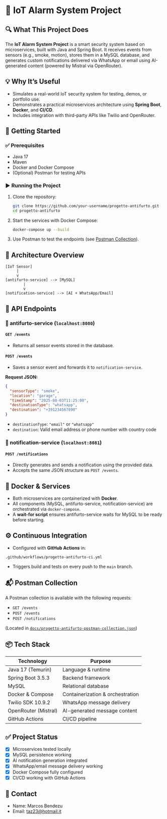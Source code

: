 # 📡 IoT Alarm System Project

## 🔍 What This Project Does

The **IoT Alarm System Project** is a smart security system based on microservices, built with Java and Spring Boot. It receives events from sensors (e.g., smoke, motion), stores them in a MySQL database, and generates custom notifications delivered via WhatsApp or email using AI-generated content (powered by Mistral via OpenRouter).

## 💡 Why It’s Useful

- Simulates a real-world IoT security system for testing, demos, or portfolio use.
- Demonstrates a practical microservices architecture using **Spring Boot**, **Docker**, and **CI/CD**.
- Includes integration with third-party APIs like Twilio and OpenRouter.

## 🚀 Getting Started

### ✅ Prerequisites
- Java 17
- Maven
- Docker and Docker Compose
- (Optional) Postman for testing APIs

### ▶️ Running the Project

1. Clone the repository:
   ```bash
   git clone https://github.com/your-username/progetto-antifurto.git
   cd progetto-antifurto
   ```

2. Start the services with Docker Compose:
   ```bash
   docker-compose up --build
   ```

3. Use Postman to test the endpoints (see [Postman Collection](#-postman-collection)).

## 🧩 Architecture Overview

```
[IoT Sensor]
     |
     v
[antifurto-service] --> [MySQL]
        |
        v
[notification-service] --> [AI + WhatsApp/Email]
```

## 🧪 API Endpoints

### 🔹 antifurto-service (`localhost:8080`)
#### `GET /events`
- Returns all sensor events stored in the database.

#### `POST /events`
- Saves a sensor event and forwards it to `notification-service`.

**Request JSON:**
```json
{
  "sensorType": "smoke",
  "location": "garage",
  "timeStamp": "2025-08-03T11:25:00",
  "destinationType": "whatsapp",
  "destination": "+391234567890"
}
```

- `destinationType`: `"email"` or `"whatsapp"`
- `destination`: Valid email address or phone number with country code

### 🔹 notification-service (`localhost:8081`)
#### `POST /notifications`
- Directly generates and sends a notification using the provided data.
- Accepts the same JSON structure as `POST /events`.

## 🐳 Docker & Services

- Both microservices are containerized with **Docker**.
- All components (MySQL, antifurto-service, notification-service) are orchestrated via `docker-compose`.
- A **wait-for script** ensures antifurto-service waits for MySQL to be ready before starting.

## ⚙️ Continuous Integration

- Configured with **GitHub Actions** in:

```
.github/workflows/progetto-antifurto-ci.yml
```

- Triggers build and tests on every push to the `main` branch.

## 📬 Postman Collection

A Postman collection is available with the following requests:
- `GET /events`
- `POST /events`
- `POST /notifications`

(Located in [`docs/progetto-antifurto-postman-collection.json`](docs/progetto-antifurto-postman-collection.json))

## 📦 Tech Stack

| Technology           | Purpose                         |
|----------------------|----------------------------------|
| Java 17 (Temurin)    | Language & runtime              |
| Spring Boot 3.5.3    | Backend framework               |
| MySQL                | Relational database             |
| Docker & Compose     | Containerization & orchestration|
| Twilio SDK 10.9.2    | WhatsApp message delivery       |
| OpenRouter (Mistral) | AI-generated message content    |
| GitHub Actions       | CI/CD pipeline                  |

## ✅ Project Status

- [x] Microservices tested locally
- [x] MySQL persistence working
- [x] AI notification generation integrated
- [x] WhatsApp/email message delivery working
- [x] Docker Compose fully configured
- [x] CI/CD working with GitHub Actions

## 👤 Contact

- Name: Marcos Bendezu
- Email: taz23@hotmail.it